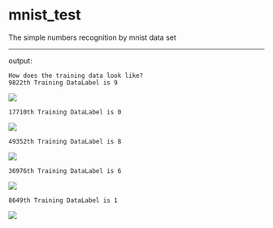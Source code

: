# mnist_test
The simple numbers recognition by mnist data set

---
output:  

    How does the training data look like?
    9822th Training DataLabel is 9
![](https://note.youdao.com/yws/public/resource/0262b30e96c98b67a94f5012a233abe0/xmlnote/2C47A2B4BC72459EA1C27C34ED032447/40503)


    17710th Training DataLabel is 0
![](https://note.youdao.com/yws/public/resource/0262b30e96c98b67a94f5012a233abe0/xmlnote/25499250EF41449584CD3987EFF5E3C7/40505)

    49352th Training DataLabel is 8
![](https://note.youdao.com/yws/public/resource/0262b30e96c98b67a94f5012a233abe0/xmlnote/D52EB2A3E8D44ED7B0D5DBDAC3466DBA/40507)

    36976th Training DataLabel is 6
![](https://note.youdao.com/yws/public/resource/0262b30e96c98b67a94f5012a233abe0/xmlnote/858B7E3AE3F74E8F83A0F80DA297E90E/40509)

    8649th Training DataLabel is 1
![](https://note.youdao.com/yws/public/resource/0262b30e96c98b67a94f5012a233abe0/xmlnote/35035A3309234037A91948F400F67EDB/40511)
